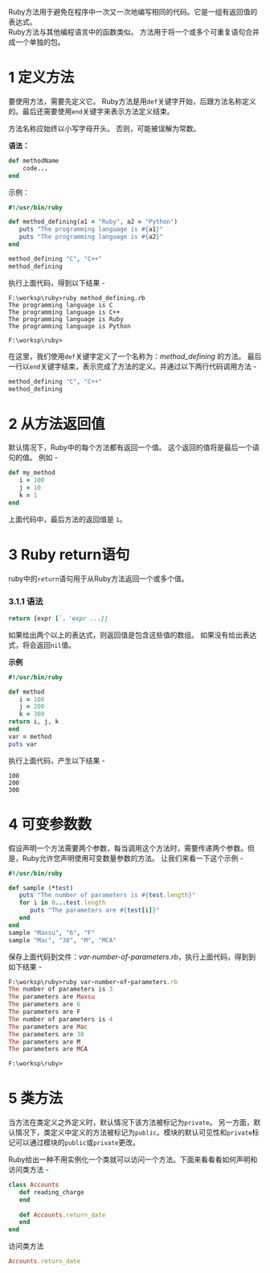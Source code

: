 
Ruby方法用于避免在程序中一次又一次地编写相同的代码。它是一组有返回值的表达式。  
Ruby方法与其他编程语言中的函数类似。 方法用于将一个或多个可重复语句合并成一个单独的包。

# 1 定义方法

要使用方法，需要先定义它。 Ruby方法是用`def`关键字开始，后跟方法名称定义的。最后还需要使用`end`关键字来表示方法定义结束。

方法名称应始终以小写字母开头。 否则，可能被误解为常数。

**语法：**

```ruby
def methodName  
    code...  
end
```

示例：

```ruby
#!/usr/bin/ruby

def method_defining(a1 = "Ruby", a2 = "Python")
   puts "The programming language is #{a1}"
   puts "The programming language is #{a2}"
end

method_defining "C", "C++"
method_defining
```

执行上面代码，得到以下结果 -

```shell
F:\worksp\ruby>ruby method_defining.rb
The programming language is C
The programming language is C++
The programming language is Ruby
The programming language is Python

F:\worksp\ruby>
```

在这里，我们使用`def`关键字定义了一个名称为：_method_defining_ 的方法。 最后一行以`end`关键字结束，表示完成了方法的定义。并通过以下两行代码调用方法 -

```ruby
method_defining "C", "C++"
method_defining
```

# 2 从方法返回值

默认情况下，Ruby中的每个方法都有返回一个值。 这个返回的值将是最后一个语句的值。 例如 -

```ruby
def my_method
   i = 100
   j = 10
   k = 1
end
```

上面代码中，最后方法的返回值是 `1`。

# 3 Ruby return语句

ruby中的`return`语句用于从Ruby方法返回一个或多个值。

### 3.1.1 语法

```ruby
return [expr [`，'expr ...]]
```

如果给出两个以上的表达式，则返回值是包含这些值的数组。 如果没有给出表达式，将会返回`nil`值。

**示例**

```ruby
#!/usr/bin/ruby

def method
   i = 100
   j = 200
   k = 300
return i, j, k
end
var = method
puts var
```

执行上面代码，产生以下结果 -

```shell
100
200
300
```

# 4 可变参数数

假设声明一个方法需要两个参数，每当调用这个方法时，需要传递两个参数。但是，Ruby允许您声明使用可变数量参数的方法。 让我们来看一下这个示例 -

```ruby
#!/usr/bin/ruby

def sample (*test)
   puts "The number of parameters is #{test.length}"
   for i in 0...test.length
      puts "The parameters are #{test[i]}"
   end
end
sample "Maxsu", "6", "F"
sample "Mac", "38", "M", "MCA"
```

保存上面代码到文件：_var-number-of-parameters.rb_，执行上面代码，得到到如下结果 -

```ruby
F:\worksp\ruby>ruby var-number-of-parameters.rb
The number of parameters is 3
The parameters are Maxsu
The parameters are 6
The parameters are F
The number of parameters is 4
The parameters are Mac
The parameters are 38
The parameters are M
The parameters are MCA

F:\worksp\ruby>
```

# 5 类方法

当方法在类定义之外定义时，默认情况下该方法被标记为`private`。 另一方面，默认情况下，类定义中定义的方法被标记为`public`。模块的默认可见性和`private`标记可以通过模块的`public`或`private`更改。

Ruby给出一种不用实例化一个类就可以访问一个方法。下面来看看看如何声明和访问类方法 -

```ruby
class Accounts
   def reading_charge
   end
   
   def Accounts.return_date
   end
end
```

访问类方法

```ruby
Accounts.return_date
```




